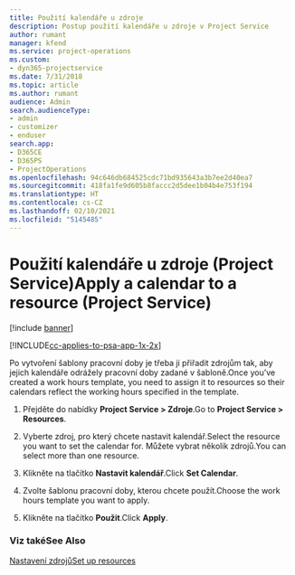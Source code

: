 ```yaml
---
title: Použití kalendáře u zdroje
description: Postup použití kalendáře u zdroje v Project Service
author: rumant
manager: kfend
ms.service: project-operations
ms.custom:
- dyn365-projectservice
ms.date: 7/31/2018
ms.topic: article
ms.author: rumant
audience: Admin
search.audienceType:
- admin
- customizer
- enduser
search.app:
- D365CE
- D365PS
- ProjectOperations
ms.openlocfilehash: 94c646db684525cdc71bd935643a3b7ee2d40ea7
ms.sourcegitcommit: 418fa1fe9d605b8faccc2d5dee1b04b4e753f194
ms.translationtype: HT
ms.contentlocale: cs-CZ
ms.lasthandoff: 02/10/2021
ms.locfileid: "5145485"
---
```

# <a name="apply-a-calendar-to-a-resource-project-service"></a><span data-ttu-id="fa228-103">Použití kalendáře u zdroje (Project Service)</span><span class="sxs-lookup"><span data-stu-id="fa228-103">Apply a calendar to a resource (Project Service)</span></span>

[!include [banner](../includes/psa-now-project-operations.md)]

[!INCLUDE[cc-applies-to-psa-app-1x-2x](../includes/cc-applies-to-psa-app-1x-2x.md)]

<span data-ttu-id="fa228-104">Po vytvoření šablony pracovní doby je třeba ji přiřadit zdrojům tak, aby jejich kalendáře odrážely pracovní doby zadané v šabloně.</span><span class="sxs-lookup"><span data-stu-id="fa228-104">Once you’ve created a work hours template, you need to assign it to resources so their calendars reflect the working hours specified in the template.</span></span>  
  
1.  <span data-ttu-id="fa228-105">Přejděte do nabídky **Project Service > Zdroje**.</span><span class="sxs-lookup"><span data-stu-id="fa228-105">Go to **Project Service > Resources**.</span></span>  
  
2.  <span data-ttu-id="fa228-106">Vyberte zdroj, pro který chcete nastavit kalendář.</span><span class="sxs-lookup"><span data-stu-id="fa228-106">Select the resource you want to set the calendar for.</span></span> <span data-ttu-id="fa228-107">Můžete vybrat několik zdrojů.</span><span class="sxs-lookup"><span data-stu-id="fa228-107">You can select more than one resource.</span></span>  
  
3.  <span data-ttu-id="fa228-108">Klikněte na tlačítko **Nastavit kalendář**.</span><span class="sxs-lookup"><span data-stu-id="fa228-108">Click **Set Calendar**.</span></span>  
  
4.  <span data-ttu-id="fa228-109">Zvolte šablonu pracovní doby, kterou chcete použít.</span><span class="sxs-lookup"><span data-stu-id="fa228-109">Choose the work hours template you want to apply.</span></span>  
  
5.  <span data-ttu-id="fa228-110">Klikněte na tlačítko **Použit**.</span><span class="sxs-lookup"><span data-stu-id="fa228-110">Click **Apply**.</span></span>  
  
### <a name="see-also"></a><span data-ttu-id="fa228-111">Viz také</span><span class="sxs-lookup"><span data-stu-id="fa228-111">See Also</span></span>  
 [<span data-ttu-id="fa228-112">Nastavení zdrojů</span><span class="sxs-lookup"><span data-stu-id="fa228-112">Set up resources</span></span>](../psa/set-up-resources.md)
